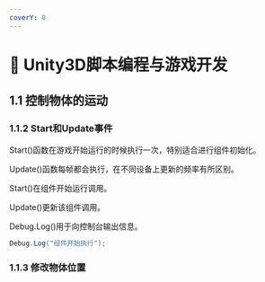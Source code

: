 ```yaml
---
coverY: 0
---
```


# 🐸 Unity3D脚本编程与游戏开发

## 1.1 控制物体的运动

### 1.1.2 Start和Update事件

Start()函数在游戏开始运行的时候执行一次，特别适合进行组件初始化。

Update()函数每帧都会执行，在不同设备上更新的频率有所区别。

Start()在组件开始运行调用。

Update()更新该组件调用。

Debug.Log()用于向控制台输出信息。

```csharp
Debug.Log("组件开始执行");
```

### 1.1.3 修改物体位置

